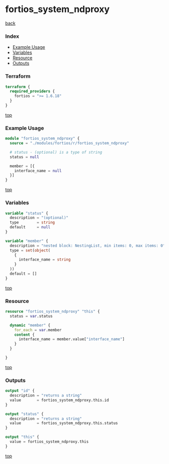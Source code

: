 # fortios_system_ndproxy

[back](../fortios.md)

### Index

- [Example Usage](#example-usage)
- [Variables](#variables)
- [Resource](#resource)
- [Outputs](#outputs)

### Terraform

```terraform
terraform {
  required_providers {
    fortios = ">= 1.6.18"
  }
}
```

[top](#index)

### Example Usage

```terraform
module "fortios_system_ndproxy" {
  source = "./modules/fortios/r/fortios_system_ndproxy"

  # status - (optional) is a type of string
  status = null

  member = [{
    interface_name = null
  }]
}
```

[top](#index)

### Variables

```terraform
variable "status" {
  description = "(optional)"
  type        = string
  default     = null
}

variable "member" {
  description = "nested block: NestingList, min items: 0, max items: 0"
  type = set(object(
    {
      interface_name = string
    }
  ))
  default = []
}
```

[top](#index)

### Resource

```terraform
resource "fortios_system_ndproxy" "this" {
  status = var.status

  dynamic "member" {
    for_each = var.member
    content {
      interface_name = member.value["interface_name"]
    }
  }

}
```

[top](#index)

### Outputs

```terraform
output "id" {
  description = "returns a string"
  value       = fortios_system_ndproxy.this.id
}

output "status" {
  description = "returns a string"
  value       = fortios_system_ndproxy.this.status
}

output "this" {
  value = fortios_system_ndproxy.this
}
```

[top](#index)